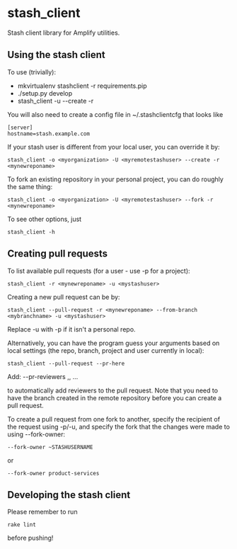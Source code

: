 stash_client
============

Stash client library for Amplify utilities.

Using the stash client
----------------------

To use (trivially):


* mkvirtualenv stashclient -r requirements.pip
* ./setup.py develop
* stash_client -u <mystashuser> --create -r <mynewreponame>

You will also need to create a config file in ~/.stashclientcfg that looks like

    [server]
    hostname=stash.example.com
    
If your stash user is different from your local user, you can override it by:

    stash_client -o <myorganization> -U <myremotestashuser> --create -r <mynewreponame>

To fork an existing repository in your personal project, you can do roughly the same thing:

    stash_client -o <myorganization> -U <myremotestashuser> --fork -r <mynewreponame>

To see other options, just

    stash_client -h


Creating pull requests
---------------------------

To list available pull requests (for a user - use -p for a project):

    stash_client -r <mynewreponame> -u <mystashuser> 
    
Creating a new pull request can be by:

    stash_client --pull-request -r <mynewreponame> --from-branch <mybranchname> -u <mystashuser>
    
Replace -u <mystashuser> with -p <mystashproject> if it isn't a personal repo.

Alternatively, you can have the program guess your arguments based on local settings (the repo, branch, 
project and user currently in local):

    stash_client --pull-request --pr-here

Add:
    --pr-reviewers <stashusername1>,<stashusername2>, ... <stashusernameX> 

to automatically add reviewers to the pull request.  Note that you need to have the branch created in 
the remote repository before you can create a pull request.

To create a pull request from one fork to another, specify the recipient of the request using
-p/-u, and specify the fork that the changes were made to using --fork-owner:

    --fork-owner ~STASHUSERNAME

or

    --fork-owner product-services


Developing the stash client
---------------------------

Please remember to run

    rake lint

before pushing!
